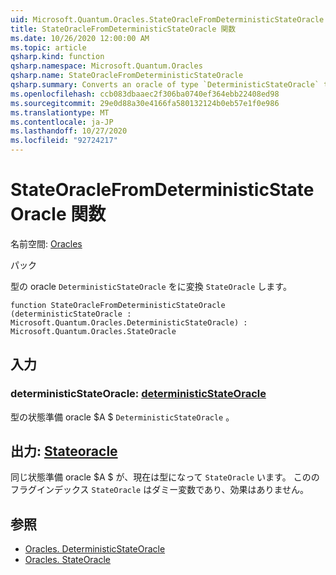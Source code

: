 ```yaml
---
uid: Microsoft.Quantum.Oracles.StateOracleFromDeterministicStateOracle
title: StateOracleFromDeterministicStateOracle 関数
ms.date: 10/26/2020 12:00:00 AM
ms.topic: article
qsharp.kind: function
qsharp.namespace: Microsoft.Quantum.Oracles
qsharp.name: StateOracleFromDeterministicStateOracle
qsharp.summary: Converts an oracle of type `DeterministicStateOracle` to `StateOracle`.
ms.openlocfilehash: ccb083dbaaec2f306ba0740ef364ebb22408ed98
ms.sourcegitcommit: 29e0d88a30e4166fa580132124b0eb57e1f0e986
ms.translationtype: MT
ms.contentlocale: ja-JP
ms.lasthandoff: 10/27/2020
ms.locfileid: "92724217"
---
```

# <a name="stateoraclefromdeterministicstateoracle-function"></a>StateOracleFromDeterministicStateOracle 関数

名前空間: [Oracles](xref:Microsoft.Quantum.Oracles)

パック [](https://nuget.org/packages/)


型の oracle `DeterministicStateOracle` をに変換 `StateOracle` します。

```qsharp
function StateOracleFromDeterministicStateOracle (deterministicStateOracle : Microsoft.Quantum.Oracles.DeterministicStateOracle) : Microsoft.Quantum.Oracles.StateOracle
```


## <a name="input"></a>入力

### <a name="deterministicstateoracle--deterministicstateoracle"></a>deterministicStateOracle: [deterministicStateOracle](xref:Microsoft.Quantum.Oracles.DeterministicStateOracle)

型の状態準備 oracle $A $ `DeterministicStateOracle` 。



## <a name="output--stateoracle"></a>出力: [Stateoracle](xref:Microsoft.Quantum.Oracles.StateOracle)

同じ状態準備 oracle $A $ が、現在は型になって `StateOracle` います。 こののフラグインデックス `StateOracle` はダミー変数であり、効果はありません。

## <a name="see-also"></a>参照

- [Oracles. DeterministicStateOracle](xref:Microsoft.Quantum.Oracles.DeterministicStateOracle)
- [Oracles. StateOracle](xref:Microsoft.Quantum.Oracles.StateOracle)